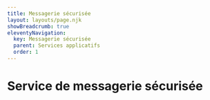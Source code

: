 ```yaml
---
title: Messagerie sécurisée
layout: layouts/page.njk
showBreadcrumb: true
eleventyNavigation:
  key: Messagerie sécurisée
  parent: Services applicatifs
  order: 1
---
```


# Service de messagerie sécurisée



